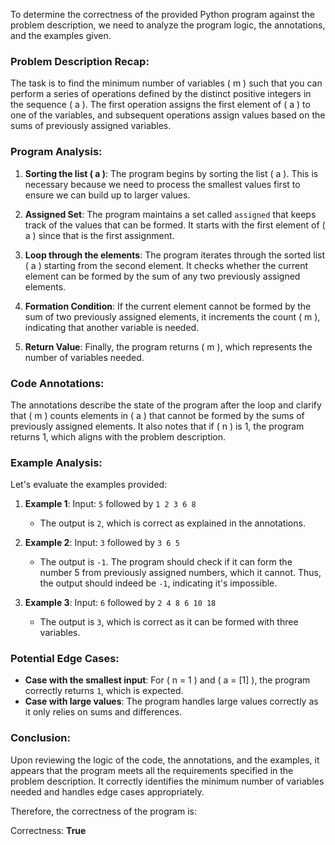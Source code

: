 To determine the correctness of the provided Python program against the problem description, we need to analyze the program logic, the annotations, and the examples given.

### Problem Description Recap:
The task is to find the minimum number of variables \( m \) such that you can perform a series of operations defined by the distinct positive integers in the sequence \( a \). The first operation assigns the first element of \( a \) to one of the variables, and subsequent operations assign values based on the sums of previously assigned variables.

### Program Analysis:
1. **Sorting the list \( a \)**: The program begins by sorting the list \( a \). This is necessary because we need to process the smallest values first to ensure we can build up to larger values.

2. **Assigned Set**: The program maintains a set called `assigned` that keeps track of the values that can be formed. It starts with the first element of \( a \) since that is the first assignment.

3. **Loop through the elements**: The program iterates through the sorted list \( a \) starting from the second element. It checks whether the current element can be formed by the sum of any two previously assigned elements.

4. **Formation Condition**: If the current element cannot be formed by the sum of two previously assigned elements, it increments the count \( m \), indicating that another variable is needed.

5. **Return Value**: Finally, the program returns \( m \), which represents the number of variables needed.

### Code Annotations:
The annotations describe the state of the program after the loop and clarify that \( m \) counts elements in \( a \) that cannot be formed by the sums of previously assigned elements. It also notes that if \( n \) is 1, the program returns 1, which aligns with the problem description.

### Example Analysis:
Let's evaluate the examples provided:

1. **Example 1**: Input: `5` followed by `1 2 3 6 8`
   - The output is `2`, which is correct as explained in the annotations.
   
2. **Example 2**: Input: `3` followed by `3 6 5`
   - The output is `-1`. The program should check if it can form the number 5 from previously assigned numbers, which it cannot. Thus, the output should indeed be `-1`, indicating it's impossible.

3. **Example 3**: Input: `6` followed by `2 4 8 6 10 18`
   - The output is `3`, which is correct as it can be formed with three variables.

### Potential Edge Cases:
- **Case with the smallest input**: For \( n = 1 \) and \( a = [1] \), the program correctly returns `1`, which is expected.
- **Case with large values**: The program handles large values correctly as it only relies on sums and differences.

### Conclusion:
Upon reviewing the logic of the code, the annotations, and the examples, it appears that the program meets all the requirements specified in the problem description. It correctly identifies the minimum number of variables needed and handles edge cases appropriately.

Therefore, the correctness of the program is:

Correctness: **True**